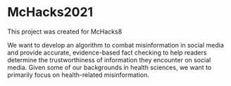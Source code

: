 # McHacks2021

This project was created for McHacks8 

We want to develop an algorithm to combat misinformation in social media and provide accurate, evidence-based fact checking to help readers determine the trustworthiness of information they encounter on social media. Given some of our backgrounds in health sciences, we want to primarily focus on health-related misinformation.
